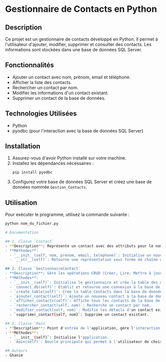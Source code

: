 # Gestionnaire de Contacts en Python

## Description
Ce projet est un gestionnaire de contacts développé en Python. Il permet à l'utilisateur d'ajouter, modifier, supprimer et consulter des contacts. Les informations sont stockées dans une base de données SQL Server.

## Fonctionnalités
- Ajouter un contact avec nom, prénom, email et téléphone.
- Afficher la liste des contacts.
- Rechercher un contact par nom.
- Modifier les informations d'un contact existant.
- Supprimer un contact de la base de données.

## Technologies Utilisées
- Python
- pyodbc (pour l'interaction avec la base de données SQL Server)

## Installation
1. Assurez-vous d'avoir Python installé sur votre machine.
2. Installez les dépendances nécessaires :
   ```bash
   pip install pyodbc

3. Configurez votre base de données SQL Server et créez une base de données nommée `Gestion_Contacts`.

## Utilisation

Pour exécuter le programme, utilisez la commande suivante :
```bash
python nom_du_fichier.py

# Documentation

## 1. Classe `Contact`
- **Description**: Représente un contact avec des attributs pour le nom, le prénom, l'email et le téléphone. Fournit des getters et des setters pour la gestion des données.
- **Méthodes**:
  - `__init__(self, nom, prenom, email, telephone)`: Initialise un nouveau contact.
  - `__str__(self)`: Retourne une représentation sous forme de chaîne du contact.

## 2. Classe `GestionnaireContact`
- **Description**: Gère les opérations CRUD (Créer, Lire, Mettre à jour, Supprimer) sur les contacts. Établit une connexion à une base de données SQL Server.
- **Méthodes**:
  - `__init__(self)`: Initialise le gestionnaire et crée la table des contacts si nécessaire.
  - `connect_db(self)`: Établit et retourne une connexion à la base de données.
  - `create_table(self)`: Crée la table Contacts dans la base de données.
  - `ajouter_contact(self)`: Ajoute un nouveau contact à la base de données.
  - `afficher_contacts(self)`: Affiche tous les contacts de la base de données.
  - `rechercher_contact(self, nom)`: Recherche un contact par nom.
  - `modifier_contact(self, nom)`: Modifie les détails d'un contact existant.
  - `supprimer_contact(self, nom)`: Supprime un contact existant.

## 3. Classe `Main`
- **Description**: Point d'entrée de l'application, gère l'interaction avec l'utilisateur.
- **Méthodes**:
  - `__init__(self)`: Initialise l'application.
  - `main(self)`: Boucle principale qui permet à l'utilisateur de choisir des actions à effectuer.

## Auteurs
- Ghanim


